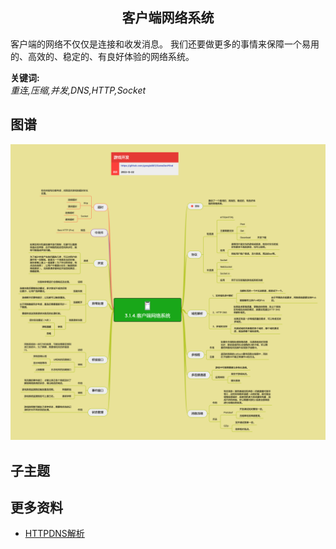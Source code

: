 <h2 align="center">客户端网络系统</h2>
<p>
客户端的网络不仅仅是连接和收发消息。
我们还要做更多的事情来保障一个易用的、高效的、稳定的、有良好体验的网络系统。
</p>

**关键词:**<br/>
*重连,压缩,并发,DNS,HTTP,Socket*

## 图谱
![图片加载中...](../exports/3.1.4.客户端网络系统.png?raw=true)

## 子主题

## 更多资料
* [HTTPDNS解析](https://zhuanlan.zhihu.com/p/102839806)